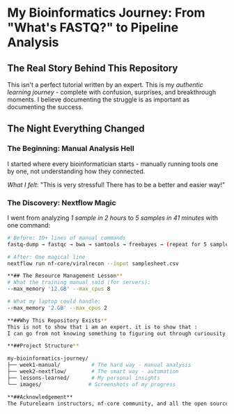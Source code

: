 #  My Bioinformatics Journey: From "What's FASTQ?" to Pipeline Analysis

##  The Real Story Behind This Repository

This isn't a perfect tutorial written by an expert. This is my _authentic learning journey_ - complete with confusion, surprises, and breakthrough moments. I believe documenting the struggle is as important as documenting the success.

## The Night Everything Changed

### The Beginning: Manual Analysis Hell
I started where every bioinformatician starts - manually running tools one by one, not understanding how they connected.

*What I felt*: "This is very stressful! There has to be a better and easier way!"

### The Discovery: Nextflow Magic
I went from analyzing *1 sample in 2 hours* to *5 samples in 41 minutes* with one command:

```bash
# Before: 10+ lines of manual commands
fastq-dump → fastqc → bwa → samtools → freebayes → (repeat for 5 samples...)

# After: One magical line
nextflow run nf-core/viralrecon --input samplesheet.csv

**## The Resource Management Lesson**
# What the training manual said (for servers):
--max_memory '12.GB' --max_cpus 8

# What my laptop could handle:
--max_memory '2.GB' --max_cpus 2

**##Why This Repository Exists**
This is not to show that i am an expert. it is to show that :
I can go from not knowing something to figuring out through curiousity, persistence, and documentation.

**##Project Structure**

my-bioinformatics-journey/
├── week1-manual/          # The hard way - manual analysis
├── week2-nextflow/        # The smart way - automation
├── lessons-learned/       # My personal insights
└── images/               # Screenshots of my progress

**##Acknowledgement**
The Futurelearn instructors, nf-core community, and all the open source tool deveopers who make learning bioinformatics possible to people like me and other budding researchers.


